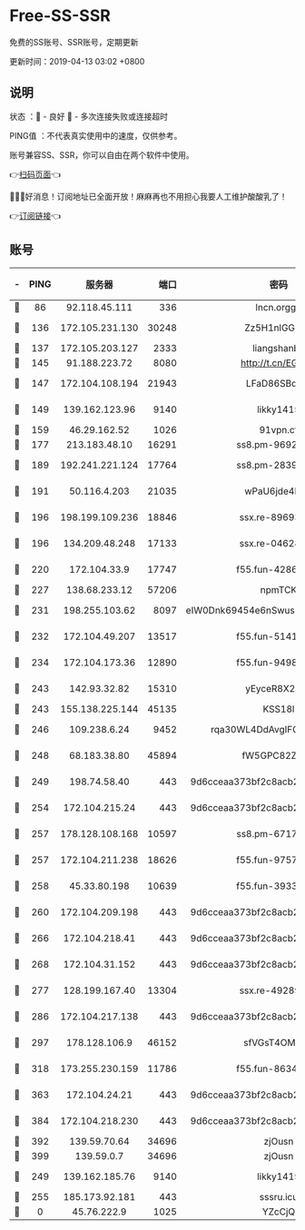 # Free-SS-SSR

免费的SS账号、SSR账号，定期更新

更新时间：2019-04-13 03:02 +0800

## 说明

状态     ：🙂 - 良好 🙁 - 多次连接失败或连接超时

PING值   ：不代表真实使用中的速度，仅供参考。

账号兼容SS、SSR，你可以自由在两个软件中使用。

👉[扫码页面](https://liesauer.github.io/Free-SS-SSR/)👈

🎉🎉🎉好消息！订阅地址已全面开放！麻麻再也不用担心我要人工维护酸酸乳了！

👉[订阅链接](https://www.liesauer.net/yogurt/subscribe?ACCESS_TOKEN=DAYxR3mMaZAsaqUb)👈

## 账号

|-|PING|服务器|端口|密码|加密方式|区域|
|:----:|:----:|:-----:|-----:|:----:|:----:|:----:|
|🙂|86|92.118.45.111|336|lncn.orgg8|rc4|JP|
|🙂|136|172.105.231.130|30248|Zz5H1nlGGKHx|aes-256-cfb|JP|
|🙂|137|172.105.203.127|2333|liangshanbo|chacha20|JP|
|🙂|145|91.188.223.72|8080|http://t.cn/EGJIyrl|rc4-md5|RU|
|🙂|147|172.104.108.194|21943|LFaD86SBq2lY|aes-256-cfb|JP|
|🙂|149|139.162.123.96|9140|likky1415|aes-256-cfb|JP|
|🙂|159|46.29.162.52|1026|91vpn.cf|rc4-md5|RU|
|🙂|177|213.183.48.10|16291|ss8.pm-96924335|rc4-md5|RU|
|🙂|189|192.241.221.124|17764|ss8.pm-28390943|aes-256-cfb|US|
|🙂|191|50.116.4.203|21035|wPaU6jde4NZT|aes-256-cfb|US|
|🙂|196|198.199.109.236|18846|ssx.re-89693716|aes-256-cfb|US|
|🙂|196|134.209.48.248|17133|ssx.re-04628910|aes-256-cfb|US|
|🙂|220|172.104.33.9|17747|f55.fun-42868273|aes-256-cfb|SG|
|🙂|227|138.68.233.12|57206|npmTCK|rc4-md5|US|
|🙂|231|198.255.103.62|8097|eIW0Dnk69454e6nSwuspv9DmS201tQ0D|aes-256-cfb|US|
|🙂|232|172.104.49.207|13517|f55.fun-51412965|aes-256-cfb|SG|
|🙂|234|172.104.173.36|12890|f55.fun-94987367|aes-256-cfb|SG|
|🙂|243|142.93.32.82|15310|yEyceR8X2EVd|aes-256-cfb|GB|
|🙂|243|155.138.225.144|45135|KSS18l|rc4-md5|US|
|🙂|246|109.238.6.24|9452|rqa30WL4DdAvgIFG6Fs3znzTa|aes-256-cfb|FR|
|🙂|248|68.183.38.80|45894|fW5GPC82Z97G|aes-256-cfb|GB|
|🙂|249|198.74.58.40|443|9d6cceaa373bf2c8acb22e60b6a58be6|aes-256-cfb|US|
|🙂|254|172.104.215.24|443|9d6cceaa373bf2c8acb22e60b6a58be6|aes-256-cfb|US|
|🙂|257|178.128.108.168|10597|ss8.pm-67175616|aes-256-cfb|SG|
|🙂|257|172.104.211.238|18626|f55.fun-97572948|aes-256-cfb|US|
|🙂|258|45.33.80.198|10639|f55.fun-39338506|aes-256-cfb|US|
|🙂|260|172.104.209.198|443|9d6cceaa373bf2c8acb22e60b6a58be6|aes-256-cfb|US|
|🙂|266|172.104.218.41|443|9d6cceaa373bf2c8acb22e60b6a58be6|aes-256-cfb|US|
|🙂|268|172.104.31.152|443|9d6cceaa373bf2c8acb22e60b6a58be6|aes-256-cfb|US|
|🙂|277|128.199.167.40|13304|ssx.re-49289283|aes-256-cfb|SG|
|🙂|286|172.104.217.138|443|9d6cceaa373bf2c8acb22e60b6a58be6|aes-256-cfb|US|
|🙂|297|178.128.106.9|46152|sfVGsT4OMxHC|aes-256-cfb|SG|
|🙂|318|173.255.230.159|11786|f55.fun-86343613|aes-256-cfb|US|
|🙂|363|172.104.24.21|443|9d6cceaa373bf2c8acb22e60b6a58be6|aes-256-cfb|US|
|🙂|384|172.104.218.230|443|9d6cceaa373bf2c8acb22e60b6a58be6|aes-256-cfb|US|
|🙂|392|139.59.70.64|34696|zjOusn|chacha20|IN|
|🙂|399|139.59.0.7|34696|zjOusn|chacha20|IN|
|🙂|249|139.162.185.76|9140|likky1415|aes-256-cfb|DE|
|🙂|255|185.173.92.181|443|sssru.icu|rc4-md5|RU|
|🙁|0|45.76.222.9|1025|YZcCjQ|rc4-md5|JP|
